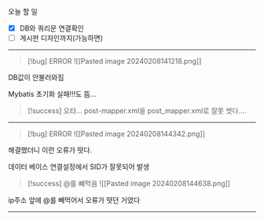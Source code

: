 
오늘 할 일
- [x] DB와 쿼리문 연결확인
- [ ] 게시판 디자인까지(가능하면)

<hr>

>[!bug] ERROR
![[Pasted image 20240208141218.png]]

DB값이 안불러와짐

Mybatis 초기화 실패!!!도 뜸...

>[!success] 오타...
>post-mapper.xml을 post_mapper.xml로 잘못 썻다....

<hr>

>[!bug] ERROR
>![[Pasted image 20240208144342.png]]

해결했더니 이런 오류가 떳다.

데이터 베이스 연결설정에서 SID가 잘못되어 발생
>[!success] @를 뺴먹음
![[Pasted image 20240208144638.png]]

ip주소 앞에 @를 빼먹어서 오류가 떳던 거였다

<hr>

